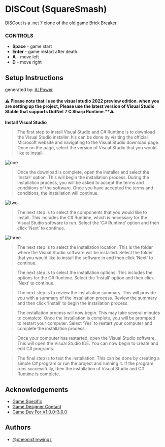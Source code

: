 # DISCout (SquareSmash)
 DISCout is a .net 7 clone of the old game Brick Breaker.

### CONTROLS
  - **Space** - game start
  - **Enter** - game restart after death
  - **A** - move left
  - **D** - move right

## Setup Instructions

generated by: [AI Power](https://aipower.app/instructions-generator/)

#### ⚠️ Please note that I use the visual studio 2022 preview edition. when you are setting up the project, Please use the latest version of Visual Studio Stable that supports DotNet 7 C Sharp Runtime.**⚠️

**Install Visual Studio**

  > The first step to install Visual Studio and C# Runtime is to download the Visual Studio installer. his can be done by visiting the official Microsoft website and navigating to the Visual Studio download page. Once on the page, select the version of Visual Studio that you would like to install.
  
  ![one](https://github.com/DISC-Manchester/SquareSmash/blob/dev/Markup/Screenshot%20(38).png?raw=true)

  > Once the download is complete, open the installer and select the ‘Install’ option. 
  This will begin the installation process. During the installation process, you will be asked to accept the terms and conditions of the software. Once you have accepted the terms and conditions, the installation will continue.

  ![two](https://github.com/DISC-Manchester/SquareSmash/blob/dev/Markup/Screenshot%20(39).png?raw=true)

  > The next step is to select the components that you would like to install. This includes the C# Runtime, which is necessary for the Visual Studio software to run. Select the ‘C# Runtime’ option and then click ‘Next’ to continue.

  ![three](https://github.com/DISC-Manchester/SquareSmash/blob/dev/Markup/Screenshot%20(40).png?raw=true)

  > The next step is to select the installation location. This is the folder where the Visual Studio software will be installed. Select the folder that you would like to install the software in and then click ‘Next’ to continue.


  > The next step is to select the installation options. This includes the options for the C# Runtime. Select the ‘Install’ option and then click ‘Next’ to continue.


  > The next step is to review the installation summary. This will provide you with a summary of the installation process. Review the summary and then click ‘Install’ to begin the installation process.


  > The installation process will now begin. This may take several minutes to complete. Once the installation is complete, you will be prompted to restart your computer. Select ‘Yes’ to restart your computer and complete the installation process.

  > Once your computer has restarted, open the Visual Studio software. This will open the Visual Studio IDE. You can now begin to create and edit C# programs.

  > The final step is to test the installation. This can be done by creating a simple C# program or run the project and running it. If the program runs successfully, then the installation of Visual Studio and C# Runtime is complete.
## Acknowledgements

 - [Game Specific](https://docs.google.com/document/d/1EFHeB4-POnjTmH4MVEYKDxYG5MTCR8tqRm5MbjNRGF0/edit?usp=sharing)
 - [Game Designer Contact](mailto:ezra.r@disc.ac.uk)
 - [Game Dev For V1.0.0-3.0.0](mailto:lukethemodded@gmail.com)
## Authors

- [@pheonixfirewingz](https://www.github.com/pheonixfirewingz)